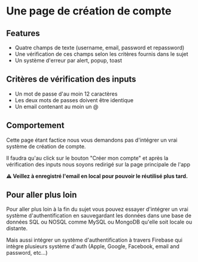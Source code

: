 # Une page de création de compte

## Features

- Quatre champs de texte (username, email, password et repassword)
- Une vérification de ces champs selon les critères fournis dans le sujet
- Un système d'erreur par alert, popup, toast

## Critères de vérification des inputs

- Un mot de passe d'au moin 12 caractères
- Les deux mots de passes doivent être identique
- Un email contenant au moin un @

## Comportement

Cette page étant factice nous vous demandons pas d'intégrer un vrai système de création de compte.

Il faudra qu'au click sur le bouton "Créer mon compte" et après la vérification des inputs nous soyons redirigé sur la page principale de l'app

**⚠️ Veillez à enregistré l'email en local pour pouvoir le réutilisé plus tard.**

## Pour aller plus loin

Pour aller plus loin à la fin du sujet vous pouvez essayer d'intégrer un vrai système d'authentification en sauvegardant les données dans une base de données SQL ou NOSQL comme MySQL ou MongoDB qu'elle soit locale ou distante.

Mais aussi intégrer un système d'authentification à travers Firebase qui intègre plusieurs système d'auth (Apple, Google, Facebook, email and password, etc...)